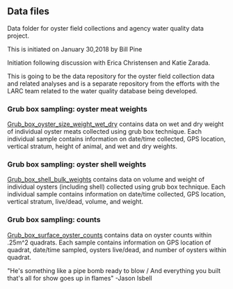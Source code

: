 ## Data files
Data folder for oyster field collections and agency water quality data project.

This is initiated on January 30,2018 by Bill Pine 

Initiation following discussion with Erica Christensen and Katie Zarada.

This is going to be the data repository for the oyster field collection data and related analyses and is a separate repository from the efforts with the LARC team related to the water quality database being developed.

### Grub box sampling: oyster meat weights
[Grub_box_oyster_size_weight_wet_dry](Grub_box_oyster_size_weight_wet_dry.csv) contains data on wet and dry weight of individual oyster meats collected using grub box technique. Each individual sample contains information on date/time collected, GPS location, vertical stratum, height of animal, and wet and dry weights. 

### Grub box sampling: oyster shell weights
[Grub_box_shell_bulk_weights](Grub_box_shell_bulk_weights.csv) contains data on volume and weight of individual oysters (including shell) collected using grub box technique. Each individual sample contains information on date/time collected, GPS location, vertical stratum, live/dead, volume, and weight.

### Grub box sampling: counts
[Grub_box_surface_oyster_counts](Grub_box_surface_oyster_counts.csv) contains data on oyster counts within .25m^2 quadrats. Each sample contains information on GPS location of quadrat, date/time sampled, oysters live/dead, and number of oysters within quadrat. 


"He's something like a pipe bomb ready to blow / And everything you built that's all for show goes up in flames"
-Jason Isbell
